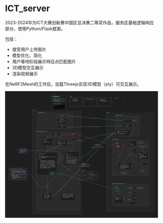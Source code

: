 # ICT_server
2023-2024华为ICT大赛创新赛中国区总决赛二等奖作品，服务区基础逻辑响应部分，使用Python/Flask框架。

包括：

- 接受用户上传图片
- 模型优化、简化
- 用户等待阶段展示特征点匹配图片
- 3D模型交互展示
- 渲染视频展示

在NeRF2Mesh的工作后，加载Threejs实现3D模型（ply）可交互展示。

![ICT Structure](README.assets/ICT_Structure.png)
